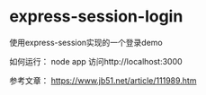# express-session-login

使用express-session实现的一个登录demo

如何运行： node app
访问http://localhost:3000


参考文章： https://www.jb51.net/article/111989.htm